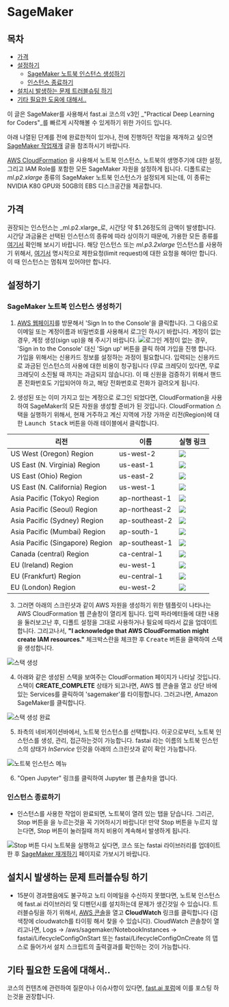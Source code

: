 # SageMaker

## 목차
- [가격](#pricing)
- [설정하기](#setup)
  - [SageMaker 노트북 인스턴스 생성하기](#create_sagemaker_notebook)
  - [인스턴스 종료하기](#shutdown_instance)
- [설치시 발생하는 문제 트러블슈팅 하기](#troubleshooting)
- [기타 필요한 도움에 대해서..](#more_help)

이 글은 SageMaker를 사용해서 fast.ai 코스의 v3인 _"Practical Deep Learning for Coders"_를 빠르게 시작해볼 수 있게하기 위한 가이드 입니다.

아래 나열된 단계를 전에 완료한적이 있거나, 전에 진행하던 작업을 재개하고 싶으면 [SageMaker 작업재개](./sagemaker_update.md) 글을 참조하시기 바랍니다.

[AWS CloudFormation](https://aws.amazon.com/cloudformation/) 을 사용해서 노트북 인스턴스, 노트북의 생명주기에 대한 설정, 그리고 IAM Role를 포함한 모든 SageMaker 자원을 설정하게 됩니다. 디폴트로는 _ml.p2.xlarge_ 종류의 SageMaker 노트북 인스턴스가 설정되게 되는데, 이 종류는 NVIDIA K80 GPU와 50GB의 EBS 디스크공간을 제공합니다.

## 가격 <span id="pricing"></span>

권장되는 인스턴스는 _ml.p2.xlarge_로, 시간당 약 $1.26정도의 금액이 발생합니다. 시간당 과금율은 선택된 인스턴스의 종류에 따라 상이하기 때문에, 가용한 모든 종류를 [여기서](https://aws.amazon.com/sagemaker/pricing/) 확인해 보시기 바랍니다. 해당 인스턴스 또는 _ml.p3.2xlarge_ 인스턴스를 사용하기 위해서, [여기서](https://course.fast.ai/start_aws.html#step-2-request-service-limit) 명시적으로 제한요청(limit request)에 대한 요청을 해야만 합니다. 이 때 인스턴스는 멈춰져 있어야만 합니다.

## 설정하기 <span id="setup"></span>

### SageMaker 노트북 인스턴스 생성하기 <span id="create_sagemaker_notebook"></span>

1. [AWS 웹페이지](https://aws.amazon.com/)를 방문해서 'Sign In to the Console'을 클릭합니다. 그 다음으로 이메일 또는 계정이름과 비밀번호를 사용해서 로그인 하시기 바랍니다. 계정이 없는 경우, 계정 생성(sign up)을 해 주시기 바랍니다.
![로그인](https://course.fast.ai/images/aws/signin.png)
계정이 없는 경우, 'Sign in to the Console' 대신 'Sign up' 버튼을 클릭 하여 가입을 진행 합니다. 가입을 위해서는 신용카드 정보를 설정하는 과정이 필요합니다. 입력되는 신용카드로 과금된 인스턴스의 사용에 대한 비용이 청구됩니다 (무료 크레딧이 있다면, 무료 크레딧이 소진될 때 까지는 과금되지 않습니다). 이 때 신원을 검증하기 위해서 핸드폰 전화번호도 기입되어야 하고, 해당 전화번호로 전화가 걸려오게 됩니다.

2. 생성된 또는 이미 가지고 있는 계정으로 로그인 되었다면, CloudFormation을 사용하여 SageMaker의 모든 자원을 생성할 준비가 된 것입니다. CloudFormation 스택을 실행하기 위해서, 현재 거주하고 계신 지역에 가장 가까운 리전(Region)에 대한 <kbd>Launch Stack</kbd> 버튼을 아래 테이블에서 클릭합니다. 

| 리전 | 이름 | 실행 링크 |
| --- | --- | ------ |
| US West (Oregon) Region |	us-west-2 |	[<img src="https://course.fast.ai/images/aws/cfn-launch-stack.png"/>](https://us-west-2.console.aws.amazon.com/cloudformation/home?region=us-west-2#/stacks/create/review?filter=active&templateURL=https%3A%2F%2Fs3-eu-west-1.amazonaws.com%2Fmmcclean-public-files%2Fsagemaker-fastai-notebook%2Fsagemaker-cfn.yml&stackName=FastaiSageMakerStack) |
US East (N. Virginia) Region | us-east-1 | [<img src="https://course.fast.ai/images/aws/cfn-launch-stack.png"/>](https://us-east-1.console.aws.amazon.com/cloudformation/home?region=us-east-1#/stacks/create/review?filter=active&templateURL=https%3A%2F%2Fs3-eu-west-1.amazonaws.com%2Fmmcclean-public-files%2Fsagemaker-fastai-notebook%2Fsagemaker-cfn.yml&stackName=FastaiSageMakerStack)
US East (Ohio) Region | us-east-2 | [<img src="https://course.fast.ai/images/aws/cfn-launch-stack.png"/>](https://us-east-2.console.aws.amazon.com/cloudformation/home?region=us-east-2#/stacks/create/review?filter=active&templateURL=https%3A%2F%2Fs3-eu-west-1.amazonaws.com%2Fmmcclean-public-files%2Fsagemaker-fastai-notebook%2Fsagemaker-cfn.yml&stackName=FastaiSageMakerStack)
US East (N. California) Region | us-west-1 | [<img src="https://course.fast.ai/images/aws/cfn-launch-stack.png"/>](https://us-west-1.console.aws.amazon.com/cloudformation/home?region=us-west-1#/stacks/create/review?filter=active&templateURL=https%3A%2F%2Fs3-eu-west-1.amazonaws.com%2Fmmcclean-public-files%2Fsagemaker-fastai-notebook%2Fsagemaker-cfn.yml&stackName=FastaiSageMakerStack)
Asia Pacific (Tokyo) Region | ap-northeast-1 | [<img src="https://course.fast.ai/images/aws/cfn-launch-stack.png"/>](https://ap-northeast-1.console.aws.amazon.com/cloudformation/home?region=ap-northeast-1#/stacks/create/review?filter=active&templateURL=https%3A%2F%2Fs3-eu-west-1.amazonaws.com%2Fmmcclean-public-files%2Fsagemaker-fastai-notebook%2Fsagemaker-cfn.yml&stackName=FastaiSageMakerStack)
Asia Pacific (Seoul) Region | ap-northeast-2 | [<img src="https://course.fast.ai/images/aws/cfn-launch-stack.png"/>](https://ap-northeast-2.console.aws.amazon.com/cloudformation/home?region=ap-northeast-2#/stacks/create/review?filter=active&templateURL=https%3A%2F%2Fs3-eu-west-1.amazonaws.com%2Fmmcclean-public-files%2Fsagemaker-fastai-notebook%2Fsagemaker-cfn.yml&stackName=FastaiSageMakerStack)
Asia Pacific (Sydney) Region | ap-southeast-2 | [<img src="https://course.fast.ai/images/aws/cfn-launch-stack.png"/>](https://ap-southeast-2.console.aws.amazon.com/cloudformation/home?region=ap-southeast-2#/stacks/create/review?filter=active&templateURL=https%3A%2F%2Fs3-eu-west-1.amazonaws.com%2Fmmcclean-public-files%2Fsagemaker-fastai-notebook%2Fsagemaker-cfn.yml&stackName=FastaiSageMakerStack)
Asia Pacific (Mumbai) Region | ap-south-1 | [<img src="https://course.fast.ai/images/aws/cfn-launch-stack.png"/>](https://ap-south-1.console.aws.amazon.com/cloudformation/home?region=ap-south-1#/stacks/create/review?filter=active&templateURL=https%3A%2F%2Fs3-eu-west-1.amazonaws.com%2Fmmcclean-public-files%2Fsagemaker-fastai-notebook%2Fsagemaker-cfn.yml&stackName=FastaiSageMakerStack)
Asia Pacific (Singapore) Region | ap-southeast-1 | [<img src="https://course.fast.ai/images/aws/cfn-launch-stack.png"/>](https://ap-southeast-1.console.aws.amazon.com/cloudformation/home?region=ap-southeast-1#/stacks/create/review?filter=active&templateURL=https%3A%2F%2Fs3-eu-west-1.amazonaws.com%2Fmmcclean-public-files%2Fsagemaker-fastai-notebook%2Fsagemaker-cfn.yml&stackName=FastaiSageMakerStack)
Canada (central) Region | ca-central-1 | [<img src="https://course.fast.ai/images/aws/cfn-launch-stack.png"/>](https://ca-central-1.console.aws.amazon.com/cloudformation/home?region=ca-central-1#/stacks/create/review?filter=active&templateURL=https%3A%2F%2Fs3-eu-west-1.amazonaws.com%2Fmmcclean-public-files%2Fsagemaker-fastai-notebook%2Fsagemaker-cfn.yml&stackName=FastaiSageMakerStack)
EU (Ireland) Region | eu-west-1 | [<img src="https://course.fast.ai/images/aws/cfn-launch-stack.png"/>](https://eu-west-1.console.aws.amazon.com/cloudformation/home?region=eu-west-1#/stacks/create/review?filter=active&templateURL=https%3A%2F%2Fs3-eu-west-1.amazonaws.com%2Fmmcclean-public-files%2Fsagemaker-fastai-notebook%2Fsagemaker-cfn.yml&stackName=FastaiSageMakerStack)
EU (Frankfurt) Region | eu-central-1 | [<img src="https://course.fast.ai/images/aws/cfn-launch-stack.png"/>](https://eu-central-1.console.aws.amazon.com/cloudformation/home?region=eu-central-1#/stacks/create/review?filter=active&templateURL=https%3A%2F%2Fs3-eu-west-1.amazonaws.com%2Fmmcclean-public-files%2Fsagemaker-fastai-notebook%2Fsagemaker-cfn.yml&stackName=FastaiSageMakerStack)
EU (London) Region | eu-west-2 | [<img src="https://course.fast.ai/images/aws/cfn-launch-stack.png"/>](https://eu-west-2.console.aws.amazon.com/cloudformation/home?region=eu-west-2#/stacks/create/review?filter=active&templateURL=https%3A%2F%2Fs3-eu-west-1.amazonaws.com%2Fmmcclean-public-files%2Fsagemaker-fastai-notebook%2Fsagemaker-cfn.yml&stackName=FastaiSageMakerStack)

3. 그러면 아래의 스크린샷과 같이 AWS 자원을 생성하기 위한 템플릿이 나타나는 AWS CloudFormation 웹 콘솔창이 열리게 됩니다. 입력 파라메터들에 대한 내용을 둘러보고난 후, 디폴트 설정을 그대로 사용하거나 필요에 따라서 값을 업데이트 합니다. 그리고나서, **"I acknowledge that AWS CloudFormation might create IAM resources."** 체크박스란을 체크한 후 <kbd>Create</kbd> 버튼을 클랙하여 스택을 생성합니다.

![스택 생성](https://course.fast.ai/images/sagemaker/create_stack.png)

4. 아래와 같은 생성된 스택을 보여주는 CloudFormation 페이지가 나타날 것입니다. 스택이 **CREATE_COMPLETE** 상태가 되고나면, AWS 웹 콘솔을 열고 상단 바에 있는 Services를 클릭하여 'sagemaker'를 타이핑합니다. 그러고나면, Amazon SageMaker를 클릭합니다.

![스택 생성 완료](https://course.fast.ai/images/sagemaker/01.png)

5. 좌측의 네비게이션바에서, 노트북 인스턴스를 선택합니다. 이곳으로부터, 노트북 인스턴스를 생성, 관리, 접근하는것이 가능합니다. fastai 라는 이름의 노트북 인스턴스의 상태가 _InService_ 인것을 아래의 스크린샷과 같이 확인 가능합니다.

![노트북 인스턴스 메뉴](https://course.fast.ai/images/sagemaker/17.png)

6. "Open Jupyter" 링크를 클릭하여 Jupyter 웹 콘솔차을 엽니다.

### 인스턴스 종료하기 <span id="shutdown_instance"></span>
- 인스턴스를 사용한 작업이 완료되면, 노트북이 열려 있는 탭을 닫습니다. 그리곤, Stop 버튼을 을 누르는것을 꼭 기어하시기 바랍니다! 만약 Stop 버튼을 누르지 않는다면, Stop 버튼이 눌러질때 까지 비용이 계속해서 발생하게 됩니다.

![Stop 버튼](https://course.fast.ai/images/sagemaker/23.png)
다시 노트북을 실행하고 싶다면, 코스 또는 fastai 라이브러리를 업데이트한 후 [SageMaker 재개하기](./sagemaker_update.md) 페이지로 가보시기 바랍니다.

## 설치시 발생하는 문제 트러블슈팅 하기 <span id="troubleshooting"></span>

- 15분이 경과했음에도 불구하고 노티 이메일을 수신하지 못했다면, 노트북 인스턴스에 fast.ai 라이브러리 및 디펜던시를 설치하는데 문제가 생긴것일 수 있습니다. 트러블슈팅을 하기 위해서, [AWS 콘솔](https://aws.amazon.com/console/)을 열고 **CloudWatch** 링크를 클릭합니다 (검색창에 cloudwatch를 타이핑 해서 찾을 수 있습니다). CloudWatch 콘솔창이 열리고나면, Logs -> /aws/sagemaker/NotebookInstances -> fastai/LifecycleConfigOnStart 또는 fastai/LifecycleConfigOnCreate 의 뎁스로 들어가서 설치 스크립트의 출력결과를 확인하는 것이 가능합니다.

## 기타 필요한 도움에 대해서.. <span id="more_help"></span>

코스의 컨텐츠에 관련하여 질문이나 이슈사항이 있다면, [fast.ai 포럼](http://forums.fast.ai/)에 이를 포스팅 하는것을 권장합니다.
